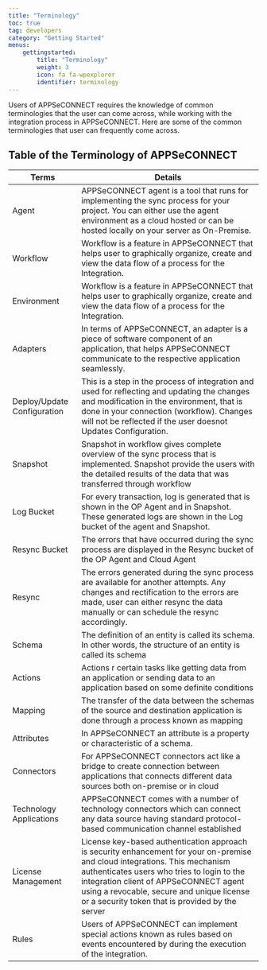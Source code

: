 ```yaml
---
title: "Terminology"
toc: true
tag: developers
category: "Getting Started"
menus: 
    gettingstarted:
        title: "Terminology"
        weight: 3
        icon: fa fa-wpexplorer
        identifier: terminology
---
```


Users of APPSeCONNECT requires the knowledge of common terminologies that the user can come across, while working with the 
integration process in APPSeCONNECT. Here are some of the common terminologies that user can frequently come across.

## Table of the Terminology of APPSeCONNECT

|Terms|Details|
|---|---|
|Agent|APPSeCONNECT agent is a tool that runs for implementing the sync process for your project. You can either use the agent environment as a cloud hosted or can be hosted locally on your server as On-Premise.|
|Workflow|Workflow is a feature in APPSeCONNECT that helps user to graphically organize, create and view the data flow of a process for the Integration.|
|Environment|Workflow is a feature in APPSeCONNECT that helps user to graphically organize, create and view the data flow of a process for the Integration.|
|Adapters|In terms of APPSeCONNECT, an adapter is a piece of software component of an application, that helps APPSeCONNECT communicate to the respective application seamlessly.|
|Deploy/Update Configuration|This is a step in the process of integration and used for reflecting and updating the changes and modification in the environment, that is done in your connection (workflow). Changes will not be reflected if the user doesnot Updates Configuration.|
|Snapshot|Snapshot in workflow gives complete overview of the sync process that is implemented. Snapshot provide the users with the detailed results of the data  that was transferred through workflow|
|Log Bucket |For every transaction, log is generated that is shown in the OP Agent and in Snapshot. These generated logs are shown in the Log bucket of the agent and Snapshot.|
|Resync Bucket|The errors that have occurred during the sync process are displayed in the Resync bucket of the OP Agent and Cloud Agent|
|Resync|The errors generated during the sync process are available for another attempts. Any changes and rectification to the errors are made, user can either resync the data manually or can schedule the resync accordingly.|
|Schema|The definition of an entity is called its schema. In other words, the structure of an entity is called its schema|
|Actions|Actions r certain tasks like getting data from an application or sending data to an application based on some definite conditions|
|Mapping|The transfer of the data between the schemas of the source and destination application is done through a process known as mapping|
|Attributes|In APPSeCONNECT an attribute is a property or characteristic of a schema. |
|Connectors|For APPSeCONNECT connectors act like a bridge to create connection between applications that connects different data sources both on-premise or in cloud |
|Technology Applications|APPSeCONNECT comes with a number of technology connectors which can connect any data source having standard protocol-based communication channel established|
|License Management |License key-based authentication approach is security enhancement for your on-premise and cloud integrations. This mechanism authenticates users who tries to login to the integration client of APPSeCONNECT agent using a revocable, secure and unique license or a security token that is provided by the server|
|Rules|Users of APPSeCONNECT can implement special actions known as rules based on events encountered by during the execution of the integration. |
